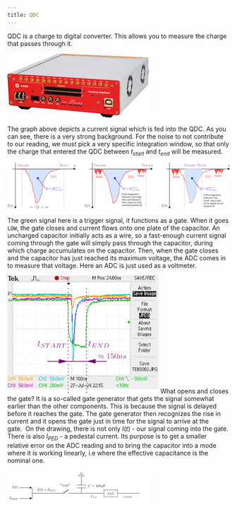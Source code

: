 ```yaml
---
title: QDC
---
```


QDC is a charge to digital converter. This allows you to measure the charge that passes through it.

![](/assets/images/qdc1.jpeg)

The graph above depicts a current signal which is fed into the QDC. As you can see, there is a very strong background. For the noise to not contribute to our reading, we must pick a very specific integration window, so that only the charge that entered the QDC between $t_{start}$ and $t_{end}$ will be measured.

![](/assets/images/qdc2.png)

The green signal here is a trigger signal, it functions as a gate. When it goes `LOW`, the gate closes and current flows onto one plate of the capacitor. An uncharged capacitor initially acts as a wire, so a fast-enough current signal coming through the gate will simply pass through the capacitor, during which charge accumulates on the capacitor. Then, when the gate closes and the capacitor has just reached its maximum voltage, the ADC comes in to measure that voltage. Here an ADC is just used as a voltmeter. 

![](/assets/images/qdc3.png)
What opens and closes the gate? It is a so-called gate generator that gets the signal somewhat earlier than the other components. This is because the signal is delayed before it reaches the gate. The gate generator then recognizes the rise in current and it opens the gate just in time for the signal to arrive at the gate.  On the drawing, there is not only $I(t)$ - our signal coming into the gate. There is also $I_{PED}$ - a pedestal current. Its purpose is to get a smaller relative error on the ADC reading and to bring the capacitor into a mode where it is working linearly, i.e where the effective capacitance is the nominal one. 

![](/assets/images/qdc4.png)

